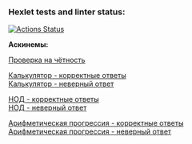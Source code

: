 ### Hexlet tests and linter status:
[![Actions Status](https://github.com/i-samsonov/php-project-lvl1/workflows/hexlet-check/badge.svg)](https://github.com/i-samsonov/php-project-lvl1/actions)

**Аскинемы:**

[Проверка на чётность](https://asciinema.org/a/T71E06CZHAZ4e85OeApx8LJDX)

[Калькулятор - корректные ответы](https://asciinema.org/a/d7EbWxpUL8qWNgFWAcn7EAXKU)<br />
[Калькулятор - неверный ответ](https://asciinema.org/a/H53GDnwadpnMuHapXH5v16UII)

[НОД - корректные ответы](https://asciinema.org/a/GrHvczwWSFee8OJUA3MoVx07D)<br />
[НОД - неверный ответ](https://asciinema.org/a/kIduJ3XcDKrUPwmgIX47WVWBP)

[Арифметическая прогрессия - корректные ответы](https://asciinema.org/a/3qB4o8I3r6BPoKpvxwCp9lSdm)<br />
[Арифметическая прогрессия - неверный ответ](https://asciinema.org/a/3FodrTYVmZo340KyBDu1jayjP)